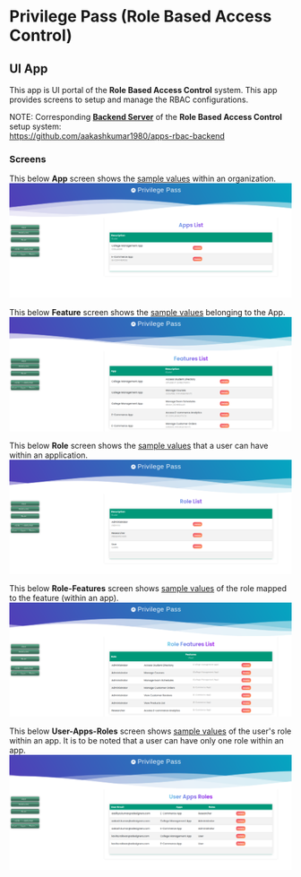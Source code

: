 # Privilege Pass (Role Based Access Control)
## UI App
This app is UI portal of the <b>Role Based Access Control</b> system. This app provides screens to setup and manage the RBAC configurations. 

NOTE: Corresponding <b><u>Backend Server</u></b> of the <b>Role Based Access Control</b> setup system:  
https://github.com/aakashkumar1980/apps-rbac-backend


### Screens
This below <b>App</b> screen shows the <u>sample values</u> within an organization. 
![](./_readme-resources/app.png)

This below <b>Feature</b> screen shows the <u>sample values</u> belonging to the App. 
![](./_readme-resources/feature.png)

This below <b>Role</b> screen shows the <u>sample values</u> that a user can have within an application. 
![](./_readme-resources/role.png)

This below <b>Role-Features</b> screen shows <u>sample values</u> of the role mapped to the feature (within an app).
![](./_readme-resources/role-features.png)

This below <b>User-Apps-Roles</b> screen shows <u>sample values</u> of the user's role within an app. It is to be noted that a user can have only one role within an app.
![](./_readme-resources/user-apps-roles.png)